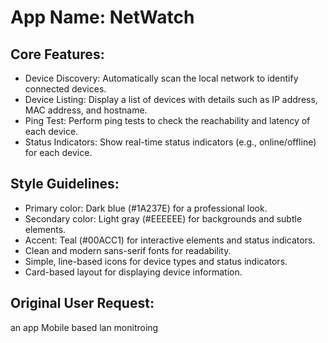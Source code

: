# **App Name**: NetWatch

## Core Features:

- Device Discovery: Automatically scan the local network to identify connected devices.
- Device Listing: Display a list of devices with details such as IP address, MAC address, and hostname.
- Ping Test: Perform ping tests to check the reachability and latency of each device.
- Status Indicators: Show real-time status indicators (e.g., online/offline) for each device.

## Style Guidelines:

- Primary color: Dark blue (#1A237E) for a professional look.
- Secondary color: Light gray (#EEEEEE) for backgrounds and subtle elements.
- Accent: Teal (#00ACC1) for interactive elements and status indicators.
- Clean and modern sans-serif fonts for readability.
- Simple, line-based icons for device types and status indicators.
- Card-based layout for displaying device information.

## Original User Request:
an app Mobile based lan monitroing
  